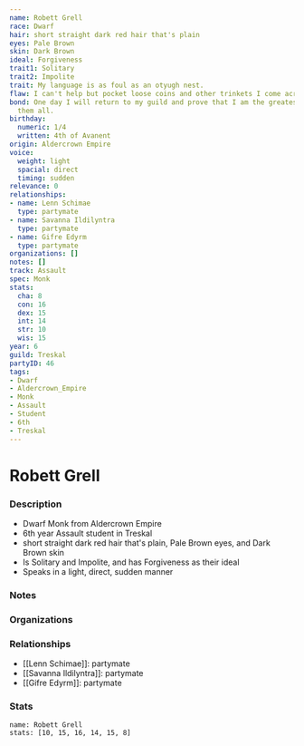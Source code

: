 ```yaml
---
name: Robett Grell
race: Dwarf
hair: short straight dark red hair that's plain
eyes: Pale Brown
skin: Dark Brown
ideal: Forgiveness
trait1: Solitary
trait2: Impolite
trait: My language is as foul as an otyugh nest.
flaw: I can't help but pocket loose coins and other trinkets I come across.
bond: One day I will return to my guild and prove that I am the greatest artisan of
  them all.
birthday:
  numeric: 1/4
  written: 4th of Avanent
origin: Aldercrown Empire
voice:
  weight: light
  spacial: direct
  timing: sudden
relevance: 0
relationships:
- name: Lenn Schimae
  type: partymate
- name: Savanna Ildilyntra
  type: partymate
- name: Gifre Edyrm
  type: partymate
organizations: []
notes: []
track: Assault
spec: Monk
stats:
  cha: 8
  con: 16
  dex: 15
  int: 14
  str: 10
  wis: 15
year: 6
guild: Treskal
partyID: 46
tags:
- Dwarf
- Aldercrown_Empire
- Monk
- Assault
- Student
- 6th
- Treskal
---
```

# Robett Grell
### Description
- Dwarf Monk from Aldercrown Empire
- 6th year Assault student in Treskal
- short straight dark red hair that's plain, Pale Brown eyes, and Dark Brown skin
- Is Solitary and Impolite, and has Forgiveness as their ideal
- Speaks in a light, direct, sudden manner

### Notes

### Organizations

### Relationships
- [[Lenn Schimae]]: partymate
- [[Savanna Ildilyntra]]: partymate
- [[Gifre Edyrm]]: partymate

### Stats
```statblock
name: Robett Grell
stats: [10, 15, 16, 14, 15, 8]
```